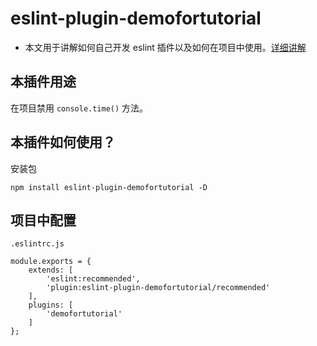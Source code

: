 # eslint-plugin-demofortutorial

* 本文用于讲解如何自己开发 eslint 插件以及如何在项目中使用。[详细讲解](https://juejin.im/post/5d91be23f265da5ba532a07e)

## 本插件用途
在项目禁用 `console.time()` 方法。

## 本插件如何使用？
安装包
```
npm install eslint-plugin-demofortutorial -D
```

## 项目中配置
`.eslintrc.js`
```
module.exports = {
    extends: [
        'eslint:recommended',
        'plugin:eslint-plugin-demofortutorial/recommended'
    ],
    plugins: [
        'demofortutorial'
    ]
};
```

